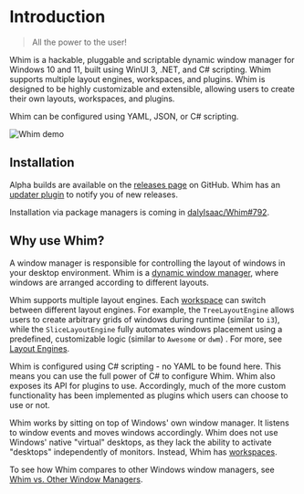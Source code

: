 # Introduction

<!-- NOTE: This is largely duplicated to the README.md -->

> All the power to the user!

Whim is a hackable, pluggable and scriptable dynamic window manager for Windows 10 and 11, built using WinUI 3, .NET, and C# scripting. Whim supports multiple layout engines, workspaces, and plugins. Whim is designed to be highly customizable and extensible, allowing users to create their own layouts, workspaces, and plugins.

Whim can be configured using YAML, JSON, or C# scripting.

![Whim demo](images/demo.gif)

## Installation

Alpha builds are available on the [releases page](https://github.com/dalyIsaac/Whim/releases) on GitHub. Whim has an [updater plugin](docs/plugins/updater.md) to notify you of new releases.

Installation via package managers is coming in [dalyIsaac/Whim#792](https://github.com/dalyIsaac/Whim/issues/792).

## Why use Whim?

A window manager is responsible for controlling the layout of windows in your desktop environment. Whim is a [dynamic window manager](https://en.wikipedia.org/wiki/Dynamic_window_manager), where windows are arranged according to different layouts.

<!-- TODO: Link code blocks -->

Whim supports multiple layout engines. Each [workspace](docs/configureworkspaces.md) can switch between different layout engines. For example, the `TreeLayoutEngine` allows users to create arbitrary grids of windows during runtime (similar to `i3`), while the `SliceLayoutEngine` fully automates windows placement using a predefined, customizable logic (similar to `Awesome` or `dwm`) . For more, see [Layout Engines](docs/configurelayout-engines.md).

Whim is configured using C# scripting - no YAML to be found here. This means you can use the full power of C# to configure Whim. Whim also exposes its API for plugins to use. Accordingly, much of the more custom functionality has been implemented as plugins which users can choose to use or not.

Whim works by sitting on top of Windows' own window manager. It listens to window events and moves windows accordingly. Whim does not use Windows' native "virtual" desktops, as they lack the ability to activate "desktops" independently of monitors. Instead, Whim has [workspaces](docs/configureworkspaces.md).

To see how Whim compares to other Windows window managers, see [Whim vs. Other Window Managers](docs/getting-started/comparison.md).
